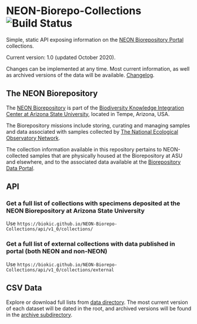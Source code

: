 # NEON-Biorepo-Collections ![Build Status](https://travis-ci.com/BioKIC/NEON-Biorepo-Collections.svg?branch=api)

Simple, static API exposing information on the [NEON Biorepository Portal](https://biorepo.neonscience.org/) collections.

Current version: 1.0 (updated October 2020).

Changes can be implemented at any time. Most current information, as well as archived versions of the data will be available. [Changelog](https://biokic.github.io/NEON-Biorepo-Collections/changes.md).

## The NEON Biorepository

The [NEON Biorepository](https://biorepo.neonscience.org/) is part of the [Biodiversity Knowledge Integration Center at Arizona State University](https://biokic.asu.edu/), located in Tempe, Arizona, USA.

The Biorepository missions include storing, curating and managing samples and data associated with samples collected by [The National Ecological Observatory Network](https://www.neonscience.org/).

The collection information available in this repository pertains to NEON-collected samples that are physically housed at the Biorepository at ASU and elsewhere, and to the associated data available at the [Biorepository Data Portal](https://biorepo.neonscience.org/).

## API

### Get a full list of collections with specimens deposited at the NEON Biorepository at Arizona State University

Use `https://biokic.github.io/NEON-Biorepo-Collections/api/v1_0/collections/`

### Get a full list of external collections with data published in portal (both NEON and non-NEON)

Use `https://biokic.github.io/NEON-Biorepo-Collections/api/v1_0/collections/external`

## CSV Data

Explore or download full lists from [data directory](./data). The most current version of each dataset will be dated in the root, and archived versions will be found in the [archive subdirectory](./data/archive/).
